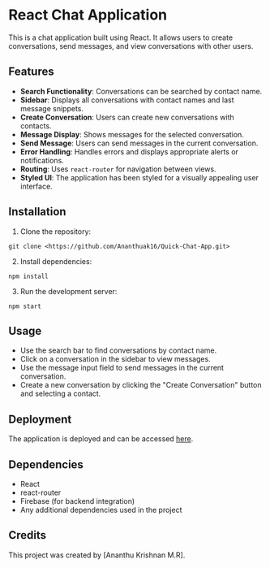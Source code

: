  
# React Chat Application

This is a chat application built using React. It allows users to create conversations, send messages, and view conversations with other users.

## Features

- **Search Functionality**: Conversations can be searched by contact name.
- **Sidebar**: Displays all conversations with contact names and last message snippets.
- **Create Conversation**: Users can create new conversations with contacts.
- **Message Display**: Shows messages for the selected conversation.
- **Send Message**: Users can send messages in the current conversation.
- **Error Handling**: Handles errors and displays appropriate alerts or notifications.
- **Routing**: Uses `react-router` for navigation between views.
- **Styled UI**: The application has been styled for a visually appealing user interface.

## Installation

1. Clone the repository:

```
git clone <https://github.com/Ananthuak16/Quick-Chat-App.git>
```

2. Install dependencies:

```
npm install
```

3. Run the development server:

```
npm start
```

## Usage

- Use the search bar to find conversations by contact name.
- Click on a conversation in the sidebar to view messages.
- Use the message input field to send messages in the current conversation.
- Create a new conversation by clicking the "Create Conversation" button and selecting a contact.

## Deployment

The application is deployed and can be accessed [here](https://stellular-kangaroo-fc9bfe.netlify.app/).


## Dependencies

- React
- react-router
- Firebase (for backend integration)
- Any additional dependencies used in the project

## Credits

This project was created by [Ananthu Krishnan M.R].


```
